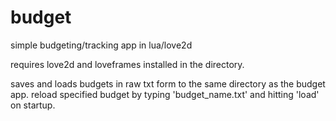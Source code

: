 # budget
simple budgeting/tracking app in lua/love2d

requires love2d and loveframes installed in the directory. 

saves and loads budgets in raw txt form to the same directory as the budget app. reload specified budget by typing 'budget_name.txt' and hitting 'load' on startup.
